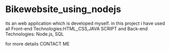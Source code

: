 # Bikewebsite_using_nodejs
its an web application which is developed myself. in this project i have used all Front-end Technologies:HTML,,CSS,JAVA SCRIPT and Back-end Technologies: Node.js, SQL

for more details CONTACT ME 
